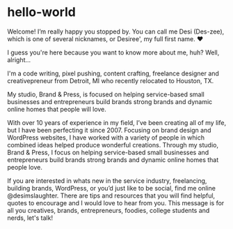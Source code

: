 # hello-world
Welcome! I’m really happy you stopped by. 
You can call me Desi (Des-zee), which is one of several nicknames, or Desiree', my full first name. ♥

I guess you're here because you want to know more about me, huh? Well, alright…

I'm a code writing, pixel pushing, content crafting, freelance designer and creativepreneur from Detroit, MI who recently relocated to Houston, TX.

My studio, Brand & Press, is focused on helping service-based small businesses and entrepreneurs build brands strong brands and dynamic online homes that people will love. 

With over 10 years of experience in my field, I’ve been creating all of my life, but I have been perfecting it since 2007. Focusing on brand design and WordPress websites, I have worked with a variety of people in which combined ideas helped produce wonderful creations. Through my studio, Brand & Press, I focus on helping service-based small businesses and entrepreneurs build brands strong brands and dynamic online homes that people love. 

If you are interested in whats new in the service industry, freelancing, building brands, WordPress, or you’d just like to be social, find me online @desimslaughter. There are tips and resources that you will find helpful, quotes to encourage and I would love to hear from you. This message is for all you creatives, brands, entrepreneurs, foodies, college students and nerds, let's talk!
